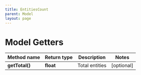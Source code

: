 ```yaml
---
title: EntitiesCount
parent: Model
layout: page
---
```


# Model Getters

Method name | Return type | Description | Notes
------------ | ------------- | ------------- | -------------
**getTotal()** | **float** | Total entities | [optional]

